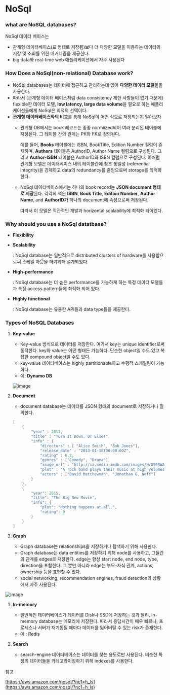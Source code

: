 # NoSql

### what are NoSQL databases?

NoSql 데이터 베이스는

- 관계형 데이터베이스(표 형태로 저장됨)보다 더 다양한 모델을 이용하는 데이터의 저장 및 조회를 위한 메커니즘을 제공한다.
- big data와 real-time web 애플리케이션에서 자주 사용된다

### How Does a NoSql(non-relational) Database work?

- NoSql databases는 데이터에 접근하고 관리하는데 있어 **다양한 데이터 모델**들을 사용한다.
- 따라서 (관계형 데이터 베이스처럼 data consistency 제한 사항들이 없기 때문에) flexible한 데이터 모델, **low latency, large data volume**을 필요로 하는 애플리케이션들에게 NoSql은 최적의 선택이다.
- **관계형 데이터베이스와의 비교**를 통해 NoSql이 어떤 식으로 저장되는지 알아보자
    - 관계형 DB에서는 book 레코드는 종종 normlized되어 여러 분리된 테이블에 저장된다. 그 테이블 간의 관계는 PK와 FK로 정의된다.
        
        예를 들어, **Books** 테이블에는 ISBN, BookTitle, Edition Number 컬럼이 존재하며, **Authors** 테이블은 AuthorID, Author Name 컬럼으로 구성된다. 그리고 **Author-ISBN** 테이블은 AuthorID와 ISBN 컬럼으로 구성된다. 이처럼 관계형 모델은 데이터베이스 내의 테이블간에 참조 통일성 (referential integrity)을 강제하고 data의 redundancy를 줄임으로써 storage를 최적화한다. 
        
    - NoSql 데이터베이스에서는 하나의 book record는 **JSON document 형태로 저장**된다. 각각의 책은 **ISBN**, **Book Title**, **Edition Number**, **Author Name**, and **AuthorID가** 하나의 document에 속성으로써 저장된다.
        
        따라서 이 모델은 직관적인 개발과 horizontal scalability에 최적화 되어있다. 
        

### Why should you use a NoSql datatbase?

- **Flexibility**
- **Scalability**
    
    : NoSql database는 일반적으로 distributed clusters of hardware를 사용함으로써 스케일 아웃을 하기위해 설계되었다. 
    
- **High-performance**
    
    : NoSql database는 더 높은 performance를 가능하게 하는 특정 데이터 모델들과 특정 access pattern들에 최적화 되어 있다. 
    
- **Highly functional**
    
    : NoSql database는 유용한 API들과 data type들을 제공한다. 
    

### Types of NoSQL Databases

1. **Key-value**
    - Key-value 방식으로 데이터를 저장한다. 여기서 key는 unique identifier로써 동작한다. key와 value는 어떤 형태든 가능하다. 단순한 object일 수도 있고 복잡한 compound object일 수도 있다.
    - key-value 데이터베이스는 highly partitionable하고 수평적 스케일링이 가능하다.
    - 예: **Dynamo DB**
    
    ![image](https://user-images.githubusercontent.com/47748246/153099822-87acc68f-ba8f-4bdb-af99-fcbea801008b.png)
    

1. **Document**
    - document database는 데이터를 JSON 형태의 document로 저장하거나 질의한다.
    
    ```java
    [
        {
            "year" : 2013,
            "title" : "Turn It Down, Or Else!",
            "info" : {
                "directors" : [ "Alice Smith", "Bob Jones"],
                "release_date" : "2013-01-18T00:00:00Z",
                "rating" : 6.2,
                "genres" : ["Comedy", "Drama"],
                "image_url" : "http://ia.media-imdb.com/images/N/O9ERWAU7FS797AJ7LU8HN09AMUP908RLlo5JF90EWR7LJKQ7@@._V1_SX400_.jpg",
                "plot" : "A rock band plays their music at high volumes, annoying the neighbors.",
                "actors" : ["David Matthewman", "Jonathan G. Neff"]
            }
        },
        {
            "year": 2015,
            "title": "The Big New Movie",
            "info": {
                "plot": "Nothing happens at all.",
                "rating": 0
            }
        }
    ]
    ```
    
2. **Graph**
    - Graph database는 relationships을 저장하거나 탐색하기 위해 사용한다.
    - Graph database는 data entities를 저장하기 위해 node를 사용하고, 그들간의 관계를 edges로 저장한다. edge는 항상 start node, end node, type, direction을 포함한다. 그 뿐만 아니라 edge는 부모-자식 관계, actions, ownership 등을 표현할 수 있다.
    - social networking, recommendation engines, fraud detection의 상황에서 자주 사용된다.
    

![image](https://user-images.githubusercontent.com/47748246/153099850-cee4f761-6fc2-483c-8369-cda841b6e216.png)

1. **In-memory**
    - 일반적인 데이터베이스가 데이터를 Disk나 SSD에 저장하는 것과 달리, In-memory database는 메모리에 저장한다. 따라서 응답시간이 매우 빠르나, 프로세스나 서버가 재기동될 때마다 데이터를 잃어버릴 수 있는 risk가 존재한다.
    - 예 : Redis

1. **Search**
    - search-engine 데이터베이스는 데이터를 찾는 용도로만 사용된다. 비슷한 특징의 데이터들을 카테고라이징하기 위해 indexes를 사용한다.

참고

[https://aws.amazon.com/nosql/?nc1=h_ls](https://aws.amazon.com/nosql/?nc1=h_ls)
